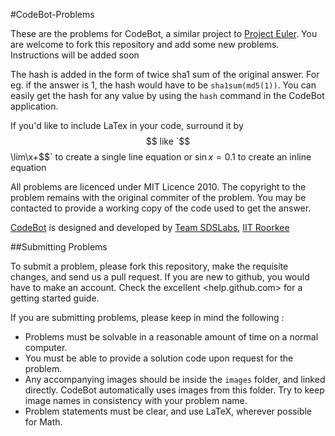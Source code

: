 #CodeBot-Problems

These are the problems for CodeBot, a similar project to [Project Euler](http://projecteuler.net). You are welcome to fork this repository and add some new problems. Instructions will be added soon

The hash is added in the form of twice sha1 sum of the original answer. For eg. if the answer is 1, the hash would have to be `sha1sum(md5(1))`. You can easily get the hash for any value by using the `hash` command in the CodeBot application.

If you'd like to include LaTex in your code, surround it by $$ like `$$\lim\x+\$$` to create a single line equation or $\sin{x} =0.1$ to create an inline equation

All problems are licenced under MIT Licence 2010. The copyright to the problem remains with the original commiter of the problem. You may be contacted to provide a working copy of the code used to get the answer.

[CodeBot](https://sdslabs.co.in/codebot) is designed and developed by [Team SDSLabs](https://github.com/sdslabs), [IIT Roorkee](http://www.iitr.ernet.in)

##Submitting Problems

To submit a problem, please fork this repository, make the requisite changes, and send us a pull request. If you are new to github, you would have to make an account. Check the excellent <help.github.com> for a getting started guide.

If you are submitting problems, please keep in mind the following :

* Problems must be solvable in a reasonable amount of time on a normal computer. 
* You must be able to provide a solution code upon request for the problem.
* Any accompanying images should be inside the `images` folder, and linked directly. CodeBot automatically uses images from this folder. Try to keep image names in consistency with your problem name.
* Problem statements must be clear, and use LaTeX, wherever possible for Math.
